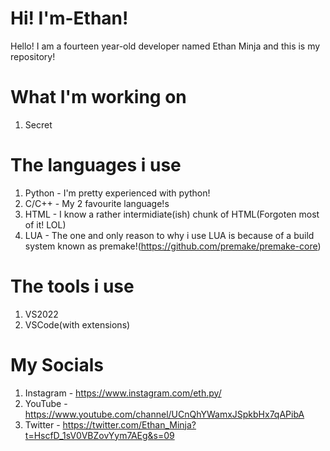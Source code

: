 # Hi! I'm-Ethan! 
Hello! I am a fourteen year-old developer named Ethan Minja and this is my repository!

# What I'm working on
1. Secret

# The languages i use
1. Python - I'm pretty experienced with python!
2. C/C++ - My 2 favourite language!s
3. HTML - I know a rather intermidiate(ish) chunk of HTML(Forgoten most of it! LOL)
4. LUA - The one and only reason to why i use LUA is because of a build system known as premake!(https://github.com/premake/premake-core)

# The tools i use
1. VS2022
2. VSCode(with extensions)

# My Socials
1. Instagram - https://www.instagram.com/eth.py/
2. YouTube - https://www.youtube.com/channel/UCnQhYWamxJSpkbHx7qAPibA
3. Twitter - https://twitter.com/Ethan_Minja?t=HscfD_1sV0VBZovYym7AEg&s=09
